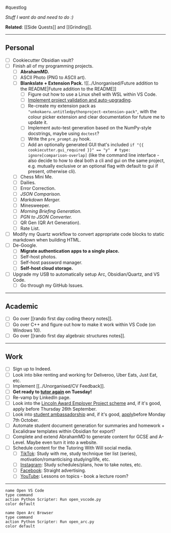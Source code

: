 #questlog 

*Stuff I want do and need to do :)*

**Related**: [[Side Quests]] and [[Grinding]].

---
## Personal

- [ ] Cookiecutter Obsidian vault?
- [ ] Finish all of my programming projects.
	- [ ] **AbrahamMD.**
	- [ ] ASCII Photo (PNG to ASCII art).
	- [ ] **Blankslate + Extension Pack.** ![[../Unorganised/Future addition to the README|Future addition to the README]]
		- [ ] Figure out how to use a Linux shell with WSL within VS Code.
		- [ ] [Implement project validation and auto-upgrading](https://cruft.github.io/cruft/).
		- [ ] Re-create my extension pack as `"unkokaeru.untitledpythonproject-extension-pack"`, with the colour picker extension and clear documentation for future me to update it.
		- [ ] Implement auto-test generation based on the NumPy-style docstrings, maybe using `doctest`?
		- [ ] Write the `pre_prompt.py` hook.
		- [ ] Add an optionally generated GUI that's included `if "{{ cookiecutter.gui_required }}" == "y"  # type: ignore[comparison-overlap]` (like the command line interface - also decide to how to deal both a cli and gui on the same project, e.g. mutually exclusive or an optional flag with default to gui if present, otherwise cli).
	- [ ] Chess Mini Me.
	- [ ] Dailies.
	- [ ] Error Correction.
	- [ ] *JSON Comparison.*
	- [ ] *Markdown Merger.*
	- [ ] Minesweeper.
	- [ ] *Morning Briefing Generation.*
	- [ ] *PGN to JSON Converter.*
	- [ ] QR Gen (QR Art Generation).
	- [ ] Rate List.
- [ ] Modify my Quartz workflow to convert appropriate code blocks to static markdown when building HTML.
- [ ] De-Google.
	- [ ] **Migrate authentication apps to a single place.**
	- [ ] Self-host photos.
	- [ ] Self-host password manager.
	- [ ] **Self-host cloud storage.**
- [ ] Upgrade my USB to automatically setup Arc, Obsidian/Quartz, and VS Code.
	- [ ] Go through my GitHub Issues.

---
## Academic

- [ ] Go over [[rando first day coding theory notes]].
- [ ] Go over C++ and figure out how to make it work within VS Code (on Windows 10).
- [ ] Go over [[rando first day algebraic structures notes]].

---
## Work

- [ ] Sign up to Indeed.
- [ ] Look into bike renting and working for Deliveroo, Uber Eats, Just Eat, etc.
- [ ] Implement [[../Unorganised/CV Feedback]].
- [ ] **Get ready to [tutor again](https://meet.google.com/faa-janh-ekt) on Tuesday!**
- [ ] Re-vamp by LinkedIn page.
- [ ] Look into the [Lincoln Award Employer Project scheme](http://xy2p6.mjt.lu/lnk/AUcAAFAPGDEAAAA0uUgAAE4I5fMAAAAAebUAAk7ZABf-zgBm8QYic6RECDWxQnSfUPSCGP2BlAAXeqI/3/RcKhnn68s5onZeFzsoG3NA/aHR0cHM6Ly9hcHAub25saW5lc3VydmV5cy5qaXNjLmFjLnVrL3MvbGluY29sbi9saW5jb2xuLWF3YXJkLWVtcGxveWVyLXByb2plY3QtYXBwbGljYXRpb24tMjAyNC0yNS1zZW1lc3Rlci1h) and, if it's good, apply before Thursday 26th September.
- [ ] Look into [student ambassadorship](https://www.lincoln.ac.uk/media/responsive2017/Student,Ambassador,JD,,Responsibilities,2024,.pdf) and, if it's good, [apply](https://forms.office.com/e/3DgQj1aNND)before Monday 7th October.
- [ ] Automate student document generation for summaries and homework + Excalidraw templates within Obsidian for export?
- [ ] Complete and extend AbrahamMD to generate content for GCSE and A-Level. Maybe even turn it into a website.
- [ ] Schedule content for the Tutoring With Will social media.
	- [ ] [TikTok](https://www.tiktok.com/@tutoringwithwill): Study with me, study technique tier list (series), motivation/romanticising studying/life, etc.
	- [ ] [Instagram](https://www.instagram.com/tutoringwithwill): Study schedules/plans, how to take notes, etc.
	- [ ] [Facebook](https://www.facebook.com/tutoringwithwill): Straight advertising.
	- [ ] [YouTube](https://www.youtube.com/@tutoringwithwill): Lessons on topics - book a lecture room?

---

```button
name Open VS Code
type command
action Python Scripter: Run open_vscode.py
color default
```

```button
name Open Arc Browser
type command
action Python Scripter: Run open_arc.py
color default
```
